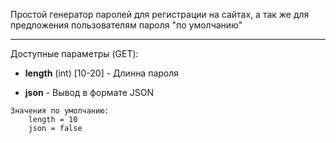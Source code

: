 Простой генератор паролей для регистрации на сайтах, а так же для предложения пользователям пароля "по умолчанию"

---------

Доступные параметры (GET):

* **length**	(int) [10-20]	- Длинна пароля

* **json**		- Вывод в формате JSON


```
Значения по умолчанию:
	length = 10
	json = false
```
